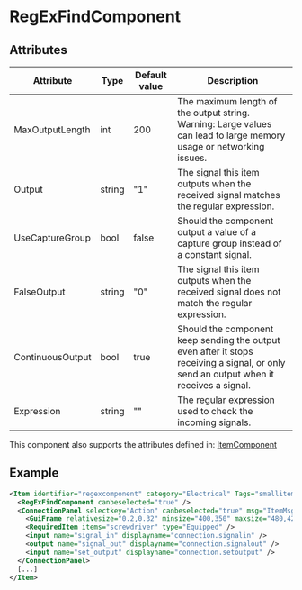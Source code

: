 # RegExFindComponent


## Attributes

| Attribute        | Type   | Default value | Description                                                                                                                            |
|------------------|--------|---------------|----------------------------------------------------------------------------------------------------------------------------------------|
| MaxOutputLength  | int    | 200           | The maximum length of the output string. Warning: Large values can lead to large memory usage or networking issues.                    |
| Output           | string | "1"           | The signal this item outputs when the received signal matches the regular expression.                                                  |
| UseCaptureGroup  | bool   | false         | Should the component output a value of a capture group instead of a constant signal.                                                   |
| FalseOutput      | string | "0"           | The signal this item outputs when the received signal does not match the regular expression.                                           |
| ContinuousOutput | bool   | true          | Should the component keep sending the output even after it stops receiving a signal, or only send an output when it receives a signal. |
| Expression       | string | ""            | The regular expression used to check the incoming signals.                                                                             |

This component also supports the attributes defined in: [ItemComponent](ItemComponent.md)


## Example
```xml
<Item identifier="regexcomponent" category="Electrical" Tags="smallitem,logic" maxstacksize="8" cargocontaineridentifier="metalcrate" scale="0.5" impactsoundtag="impact_metal_light" isshootable="true">
  <RegExFindComponent canbeselected="true" />
  <ConnectionPanel selectkey="Action" canbeselected="true" msg="ItemMsgRewireScrewdriver" hudpriority="10">
    <GuiFrame relativesize="0.2,0.32" minsize="400,350" maxsize="480,420" anchor="Center" style="ConnectionPanel" />
    <RequiredItem items="screwdriver" type="Equipped" />
    <input name="signal_in" displayname="connection.signalin" />
    <output name="signal_out" displayname="connection.signalout" />
    <input name="set_output" displayname="connection.setoutput" />
  </ConnectionPanel>
  [...]
</Item>
```

